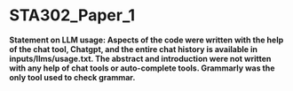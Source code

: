 # STA302_Paper_1

**Statement on LLM usage: Aspects of the code were written with the help of the chat tool, Chatgpt, and the entire chat history is available in inputs/llms/usage.txt. The abstract and introduction were not written with any help of chat tools or auto-complete tools. Grammarly was the only tool used to check grammar.**


